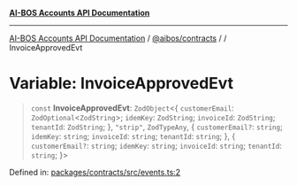 [**AI-BOS Accounts API Documentation**](../../../README.md)

***

[AI-BOS Accounts API Documentation](../../../README.md) / [@aibos/contracts](../README.md) / [](../README.md) / InvoiceApprovedEvt

# Variable: InvoiceApprovedEvt

> `const` **InvoiceApprovedEvt**: `ZodObject`\<\{ `customerEmail`: `ZodOptional`\<`ZodString`\>; `idemKey`: `ZodString`; `invoiceId`: `ZodString`; `tenantId`: `ZodString`; \}, `"strip"`, `ZodTypeAny`, \{ `customerEmail?`: `string`; `idemKey`: `string`; `invoiceId`: `string`; `tenantId`: `string`; \}, \{ `customerEmail?`: `string`; `idemKey`: `string`; `invoiceId`: `string`; `tenantId`: `string`; \}\>

Defined in: [packages/contracts/src/events.ts:2](https://github.com/pohlai88/accounts/blob/48103fb36d28b2b9bfb33472b6de2f719773cde9/packages/contracts/src/events.ts#L2)
